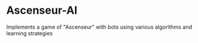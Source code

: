 # Ascenseur-AI
Implements a game of "Ascenseur" with bots using various algorithms and learning strategies
